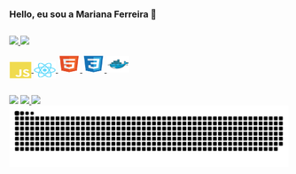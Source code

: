 ### Hello, eu sou a Mariana Ferreira 👋

##
<div>
  <a href="https://github.com/marianasdf">
  <img height="150em" src="https://github-readme-stats.vercel.app/api?username=marianasdf&show_icons=true&theme=dracula&include_all_commits=true&count_private=true"/>
  <img height="150em" src="https://github-readme-stats.vercel.app/api/top-langs/?username=marianasdf&layout=compact&langs_count=7&theme=dracula"/>
</div>
<div style="display: inline_block"><br>
  <img align="center" alt="javascript" height="30" width="40" src="https://raw.githubusercontent.com/devicons/devicon/master/icons/javascript/javascript-plain.svg">
  <img align="center" alt="react" height="30" width="40" src="https://raw.githubusercontent.com/devicons/devicon/master/icons/react/react-original.svg">
  <img allign="center" alt="html-icon" height="30" width="40" src="https://raw.githubusercontent.com/devicons/devicon/master/icons/html5/html5-original.svg">
  <img allign="center" alt="css-icon" height="30" width="40" src="https://raw.githubusercontent.com/devicons/devicon/master/icons/css3/css3-original.svg">
  <img allign="center" alt="docker-icon" height="30" width="40" src="https://raw.githubusercontent.com/devicons/devicon/master/icons/docker/docker-original.svg">
</div>
 
<div>
  
##

  <a href = "mailto:marianadesouzaferreira01@gmail.com"><img src="https://img.shields.io/badge/-Gmail-%23333?style=for-the-badge&logo=gmail&logoColor=white" target="_blank"></a>
  <a href="https://www.linkedin.com/in/mariana-souza-b3709212a" target="_blank"><img src="https://img.shields.io/badge/-LinkedIn-%230077B5?style=for-the-badge&logo=linkedin&logoColor=white" target="_blank">
  </a> 
 <a href="https://instagram.com/marianasdfs" target="_blank"><img src="https://img.shields.io/badge/-Instagram-%23E4405F?style=for-the-badge&logo=instagram&logoColor=white" target="_blank"></a>
  ![Snake animation](https://github.com/marianasdf/marianasdf/blob/output/github-contribution-grid-snake.svg)
 
</div>
